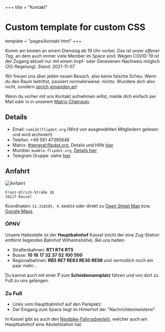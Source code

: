 +++
title = "Kontakt"

# Custom template for custom CSS
template = "pages/kontakt.html"
+++

Komm am besten an einem Dienstag ab 19 Uhr vorbei. Das ist unser *offener Tag*,
an dem auch immer viele Member im Space sind. Wegen COVID-19 ist der Zugang
aktuell nur mit einem Impf- oder Genesenen-Nachweis möglich (2G-Regelung).
Stand: 2021-11-07

Wir freuen uns über jeden neuen
Besuch, also keine falsche Scheu. Wenn du den Raum betrittst, passiert
normalerweise: nichts. Wundere dich also nicht, sondern
[sprich jemanden an](https://store-xkcd-com.myshopify.com/products/just-shy)!

Wenn du vorher mit uns Kontakt aufnehmen willst, melde dich einfach per Mail
oder in in unserem [Matrix-Chatraum][matrix].

## Details

* Email: `com[ät]flipdot.org` (Wird von ausgewählten Mitgliedern gelesen und wird archiviert)
* Telefon: +49 561 47395848
* Matrix: [#general:flipdot.org][matrix], Details und Hilfe [hier][matrix-details]
* Mumble: `mumble.flipdot.org`, [Details hier][mumble-details]
* Telegram Gruppe: siehe [hier][telegram-details]

[matrix]: https://matrix.to/#/#general:flipdot.org?via=flipdot.org&via=matrix.org
[matrix-details]: /matrix/
[mumble-details]: /mumble/
[telegram-details]: /matrix/#Telegram

## Anfahrt

![Anfahrt](/media/kontakt_map.png)

```
Franz-Ulrich-Straße 18
34117 Kassel
```

Koordinaten: `51.318205, 9.484854` oder direkt zu [Open Street Map][osm] bzw. [Google Maps][gmaps].

[osm]: https://www.openstreetmap.org/node/1716494567/
[gmaps]: https://www.google.de/maps/place/Flipdot+Hackerspace+Kassel/@51.318212,9.4826443,17z/data=!3m1!4b1!4m5!3m4!1s0x47bb3f3569c83b53:0x6bb77c6ef1794ed2!8m2!3d51.318212!4d9.484833

### ÖPNV

Unsere Haltestelle ist der **Hauptbahnhof** Kassel (*nicht* der eine
Zug-Station entfernt liegenden Bahnhof Wilhelmshöhe). Bei uns halten:

* Straßenbahnen:
  <b class="public-transport tram">RT1</b>
  <b class="public-transport tram">RT4</b>
  <b class="public-transport tram">RT5</b>
* Busse:
  <b class="public-transport bus">10</b>
  <b class="public-transport bus">16</b>
  <b class="public-transport bus">17</b>
  <b class="public-transport bus">32</b>
  <b class="public-transport bus">37</b>
  <b class="public-transport bus">52</b>
  <b class="public-transport bus">100</b>
  <b class="public-transport bus">500</b>
* Regionalbahnen:
  <b class="public-transport regional-train">RB5</b>
  <b class="public-transport regional-train">RE7</b>
  <b class="public-transport regional-train">RE83</b>
  <b class="public-transport regional-train">RE30</b>
  <b class="public-transport regional-train">RE98</b>
  und vermutlich noch ein paar mehr...

Du kannst auch mit einer <b class="public-transport tram">7</b> zum
**Scheidemannplatz** fahren und von dort zu Fuß zu uns gelangen.

### Zu Fuß

* Links vom Hauptbahnhof auf den Parkplatz
* Der Eingang zum Space liegt im Hinterhof der "Nachrichtenmeisterei"

In Kassel gibt es auch den [Nextbike-Fahrradverleih](https://www.nextbike.de/de/kassel/),
welcher auch am Hauptbahnhof eine Abstellstation hat.
